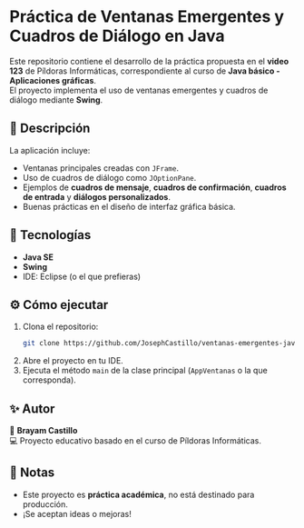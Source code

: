 # Práctica de Ventanas Emergentes y Cuadros de Diálogo en Java

Este repositorio contiene el desarrollo de la práctica propuesta en el **video 123** de Píldoras Informáticas, correspondiente al curso de **Java básico - Aplicaciones gráficas**.  
El proyecto implementa el uso de ventanas emergentes y cuadros de diálogo mediante **Swing**.

## 📝 Descripción

La aplicación incluye:
- Ventanas principales creadas con `JFrame`.
- Uso de cuadros de diálogo como `JOptionPane`.
- Ejemplos de **cuadros de mensaje**, **cuadros de confirmación**, **cuadros de entrada** y **diálogos personalizados**.
- Buenas prácticas en el diseño de interfaz gráfica básica.

## 🚀 Tecnologías

- **Java SE**
- **Swing**
- IDE: Eclipse (o el que prefieras)


## ⚙️ Cómo ejecutar

1. Clona el repositorio:
    ```bash
    git clone https://github.com/JosephCastillo/ventanas-emergentes-java.git
    ```
2. Abre el proyecto en tu IDE.
3. Ejecuta el método `main` de la clase principal (`AppVentanas` o la que corresponda).

## ✨ Autor

📌 **Brayam Castillo**  
💻 Proyecto educativo basado en el curso de Píldoras Informáticas.

## 📌 Notas

- Este proyecto es **práctica académica**, no está destinado para producción.
- ¡Se aceptan ideas o mejoras!



